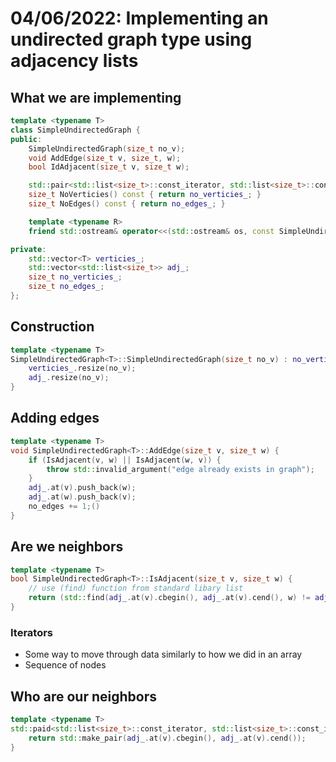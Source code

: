 # 04/06/2022: Implementing an undirected graph type using adjacency lists

## What we are implementing
```cpp
template <typename T>
class SimpleUndirectedGraph {
public:
    SimpleUndirectedGraph(size_t no_v);
    void AddEdge(size_t v, size_t, w);
    bool IdAdjacent(size_t v, size_t w);

    std::pair<std::list<size_t>::const_iterator, std::list<size_t>::const_iterator> Asj(size_t v) const;
    size_t NoVerticies() const { return no_verticies_; }
    size_t NoEdges() const { return no_edges_; }

    template <typename R>
    friend std::ostream& operator<<(std::ostream& os, const SimpleUndirectedGraph<R>& sug);

private:
    std::vector<T> verticies_;
    std::vector<std::list<size_t>> adj_;
    size_t no_verticies_;
    size_t no_edges_;
};
```

## Construction
```cpp
template <typename T>
SimpleUndirectedGraph<T>::SimpleUndirectedGraph(size_t no_v) : no_verticies_(no_v), no_edges_(0) {
    verticies_.resize(no_v);
    adj_.resize(no_v);
}
```

## Adding edges
```cpp
template <typename T>
void SimpleUndirectedGraph<T>::AddEdge(size_t v, size_t w) {
    if (IsAdjacent(v, w) || IsAdjacent(w, v)) {
        throw std::invalid_argument("edge already exists in graph");
    }
    adj_.at(v).push_back(w);
    adj_.at(w).push_back(v);
    no_edges += 1;()
}
```

## Are we neighbors
```cpp
template <typename T>
bool SimpleUndirectedGraph<T>::IsAdjacent(size_t v, size_t w) {
    // use (find) function from standard libary list
    return (std::find(adj_.at(v).cbegin(), adj_.at(v).cend(), w) != adj_.at(v).cend());
}
```

### Iterators
- Some way to move through data similarly to how we did in an array
- Sequence of nodes

## Who are our neighbors
```cpp
template <typename T>
std::paid<std::list<size_t>::const_iterator, std::list<size_t>::const_iterator> SimpleUndirectedGraph<T>::Adj(size_t v) const {
    return std::make_pair(adj_.at(v).cbegin(), adj_.at(v).cend());
}
```